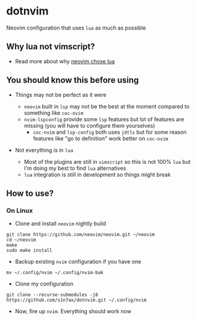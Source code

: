 # dotnvim
Neovim configuration that uses `lua` as much as possible

## Why lua not vimscript?
* Read more about why [neovim chose lua](https://github.com/neovim/neovim/wiki/FAQ#why-embed-lua-instead-of-x)

## You should know this before using
* Things may not be perfect as it were
	* `neovim` built in `lsp` may not be the best at the moment compared to something like `coc-nvim`
	* `nvim-lspconfig` provide some `lsp` features but lot of features are missing (you will have to configure them yourselves)
		* `coc-nvim` and `lsp-config` both uses `jdtls` but for some reason features like "go to definition" work better on `coc-nvim`
	
* Not everything is in `lua`
	* Most of the plugins are still in `vimscript` so this is not 100% `lua` but I'm doing my best to find `lua` alternatives
	* `lua` integration is still in development so things might break

## How to use?
### On Linux
* Clone and install `neovim` nightly build
```
git clone https://github.com/neovim/neovim.git ~/neovim
cd ~/neovim
make
sudo make install
```
* Backup existing `nvim` configuration if you have one
```
mv ~/.config/nvim ~/.config/nvim-bak
```
* Clone my configuration
```
git clone --recurse-submodules -j8 https://github.com/s1n7ax/dotnvim.git ~/.config/nvim
```

* Now, fire up `nvim`. Everything should work now
